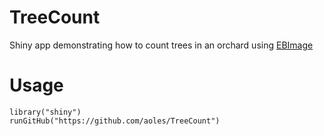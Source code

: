 # TreeCount
Shiny app demonstrating how to count trees in an orchard using [EBImage](http://bioconductor.org/packages/EBImage)

# Usage

    library("shiny")
    runGitHub("https://github.com/aoles/TreeCount")
